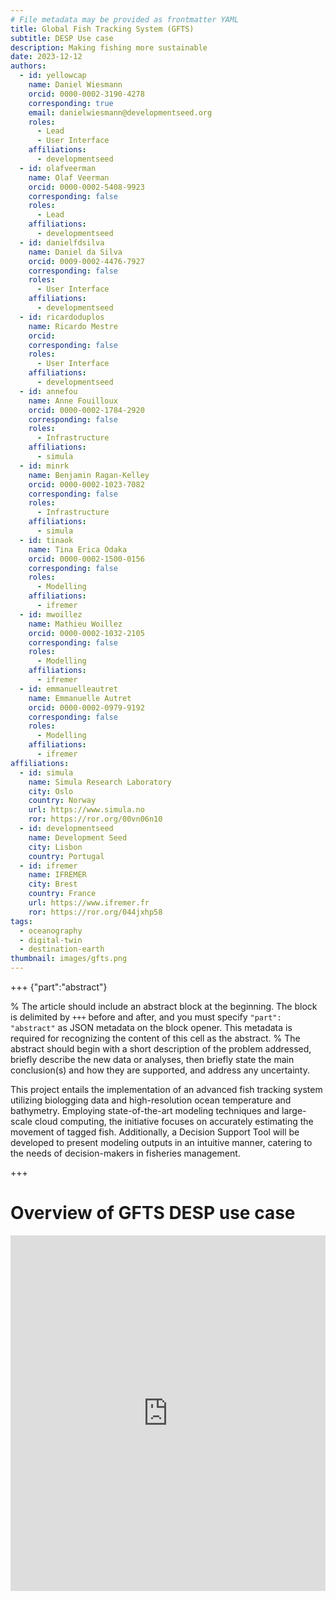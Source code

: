 ```yaml
---
# File metadata may be provided as frontmatter YAML
title: Global Fish Tracking System (GFTS) 
subtitle: DESP Use case
description: Making fishing more sustainable 
date: 2023-12-12
authors:
  - id: yellowcap
    name: Daniel Wiesmann
    orcid: 0000-0002-3190-4278
    corresponding: true
    email: danielwiesmann@developmentseed.org 
    roles:
      - Lead
      - User Interface
    affiliations:
      - developmentseed
  - id: olafveerman
    name: Olaf Veerman
    orcid: 0000-0002-5408-9923
    corresponding: false
    roles:
      - Lead
    affiliations:
      - developmentseed
  - id: danielfdsilva
    name: Daniel da Silva
    orcid: 0009-0002-4476-7927
    corresponding: false
    roles:
      - User Interface
    affiliations:
      - developmentseed
  - id: ricardoduplos
    name: Ricardo Mestre
    orcid: 
    corresponding: false
    roles:
      - User Interface
    affiliations:
      - developmentseed
  - id: annefou
    name: Anne Fouilloux
    orcid: 0000-0002-1784-2920
    corresponding: false
    roles:
      - Infrastructure
    affiliations:
      - simula
  - id: minrk
    name: Benjamin Ragan-Kelley
    orcid: 0000-0002-1023-7082
    corresponding: false
    roles:
      - Infrastructure
    affiliations:
      - simula
  - id: tinaok
    name: Tina Erica Odaka
    orcid: 0000-0002-1500-0156
    corresponding: false
    roles:
      - Modelling
    affiliations:
      - ifremer
  - id: mwoillez
    name: Mathieu Woillez
    orcid: 0000-0002-1032-2105
    corresponding: false
    roles:
      - Modelling
    affiliations:
      - ifremer
  - id: emmanuelleautret 
    name: Emmanuelle Autret
    orcid: 0000-0002-0979-9192
    corresponding: false
    roles:
      - Modelling
    affiliations:
      - ifremer
affiliations:
  - id: simula
    name: Simula Research Laboratory
    city: Oslo
    country: Norway
    url: https://www.simula.no
    ror: https://ror.org/00vn06n10
  - id: developmentseed
    name: Development Seed
    city: Lisbon
    country: Portugal
  - id: ifremer
    name: IFREMER
    city: Brest
    country: France
    url: https://www.ifremer.fr
    ror: https://ror.org/044jxhp58
tags:
  - oceanography
  - digital-twin
  - destination-earth
thumbnail: images/gfts.png
---
```



+++ {"part":"abstract"}

% The article should include an abstract block at the beginning. The block is delimited by `+++` before and after, and you must specify `"part": "abstract"` as JSON metadata on the block opener. This metadata is required for recognizing the content of this cell as the abstract.
% The abstract should begin with a short description of the problem addressed, briefly describe the new data or analyses, then briefly state the main conclusion(s) and how they are supported, and address any uncertainty.

This project entails the implementation of an advanced fish tracking system utilizing biologging data and high-resolution ocean temperature and bathymetry. Employing state-of-the-art modeling techniques and large-scale cloud computing, the initiative focuses on accurately estimating the movement of tagged fish. Additionally, a Decision Support Tool will be developed to present modeling outputs in an intuitive manner, catering to the needs of decision-makers in fisheries management.

+++

# Overview of GFTS DESP use case

<style>
.responsive-wrap iframe{ max-width: 100%;}
</style>
<div class="responsive-wrap">
<!-- this is the embed code provided by Google -->
  <iframe src="https://docs.google.com/presentation/d/1DMa__GRQXhpkqx4VNWDgHdYr_Z2SsWkc_j3m2E01GUs/embed?start=false&loop=false&delayms=3000" frameborder="0" width="960" height="569" allowfullscreen="true" mozallowfullscreen="true" webkitallowfullscreen="true"></iframe>
<!-- Google embed ends -->
</div>

